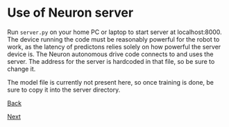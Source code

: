 # Use of Neuron server
Run ```server.py``` on your home PC or laptop to start server at localhost:8000. The device running the code must be reasonably powerful for the robot to work, as the latency of predictons relies solely on how powerful the server device is.
The Neuron autonomous drive code connects to and uses the server. The address for the server is hardcoded in that file, so be sure to change it.

The model file is currently not present here, so once training is done, be sure to copy it into the server directory.

[Back](https://github.com/EricLBuehler/The-Neuron/tree/master/neuron-ai)

[Next](https://github.com/EricLBuehler/The-Neuron/tree/master/neuron-autonomous-drive)
